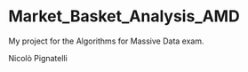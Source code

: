 # Market_Basket_Analysis_AMD
My project for the Algorithms for Massive Data exam.

Nicolò Pignatelli
